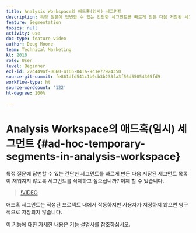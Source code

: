 ```yaml
---
title: Analysis Workspace의 애드혹(임시) 세그먼트
description: 특정 질문에 답변할 수 있는 간단한 세그먼트를 빠르게 만든 다음 저장된 세그먼트 목록이 채워지지 않도록 세그먼트를 삭제하고 싶으십니까? 이제 할 수 있습니다.
feature: Segmentation
topics: null
activity: use
doc-type: feature video
author: Doug Moore
team: Technical Marketing
kt: 2010
role: User
level: Beginner
exl-id: 22c449af-0660-4166-841a-9c1e77924350
source-git-commit: fe861dfd541c1b9cb3b233fa3f56d55054305fd9
workflow-type: ht
source-wordcount: '122'
ht-degree: 100%

---
```


# Analysis Workspace의 애드혹(임시) 세그먼트 {#ad-hoc-temporary-segments-in-analysis-workspace}

특정 질문에 답변할 수 있는 간단한 세그먼트를 빠르게 만든 다음 저장된 세그먼트 목록이 채워지지 않도록 세그먼트를 삭제하고 싶으십니까? 이제 할 수 있습니다.

>[!VIDEO](https://video.tv.adobe.com/v/23978/?quality=12)

애드혹 세그먼트는 작성된 프로젝트 내에서 작동하지만 사용자가 저장하지 않으면 영구적으로 저장되지 않습니다.

이 기능에 대한 자세한 내용은 [기능 설명서](https://experienceleague.adobe.com/docs/analytics/analyze/analysis-workspace/components/t-freeform-project-segment.html?lang=ko)를 참조하십시오.
